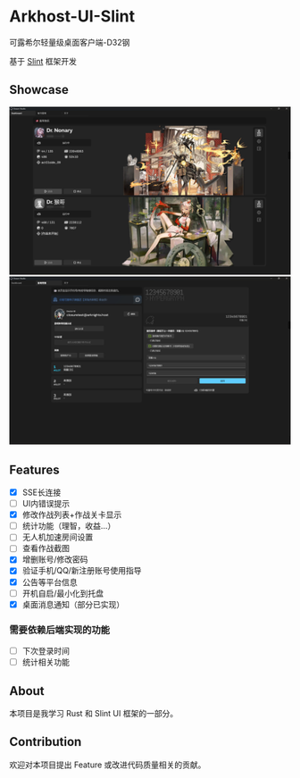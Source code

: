 # Arkhost-UI-Slint
可露希尔轻量级桌面客户端-D32钢

基于 [Slint](https://slint.dev/) 框架开发

## Showcase
![dashboard](repo_assets/images/screenshot_dashboard.png)
![slot info page](repo_assets/images/screenshot_slot_page.png)

## Features
- [X] SSE长连接
- [ ] UI内错误提示
- [X] 修改作战列表+作战关卡显示
- [ ] 统计功能（理智，收益…）
- [ ] 无人机加速房间设置
- [ ] 查看作战截图
- [X] 增删账号/修改密码
- [X] 验证手机/QQ/新注册账号使用指导
- [X] 公告等平台信息
- [ ] 开机自启/最小化到托盘
- [X] 桌面消息通知（部分已实现）

### 需要依赖后端实现的功能
- [ ] 下次登录时间
- [ ] 统计相关功能

## About
本项目是我学习 Rust 和 Slint UI 框架的一部分。

## Contribution
欢迎对本项目提出 Feature 或改进代码质量相关的贡献。
